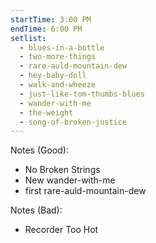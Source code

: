 ```yaml
---
startTime: 3:00 PM
endTime: 6:00 PM
setlist:
  - blues-in-a-bottle
  - two-more-things
  - rare-auld-mountain-dew
  - hey-baby-doll
  - walk-and-wheeze
  - just-like-tom-thumbs-blues
  - wander-with-me
  - the-weight
  - song-of-broken-justice
---
```



Notes (Good):
  * No Broken Strings
  * New wander-with-me
  * first rare-auld-mountain-dew

Notes (Bad):
  * Recorder Too Hot
